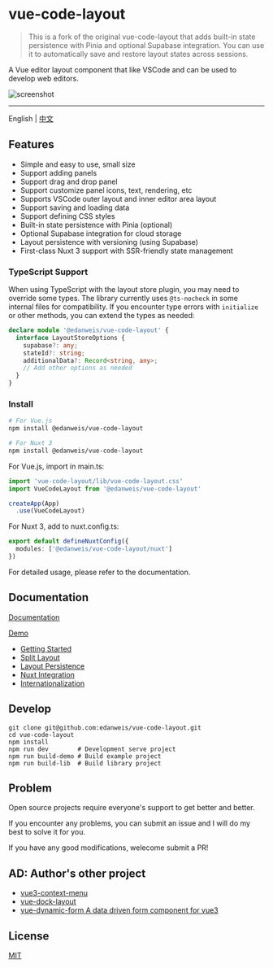 # vue-code-layout

> This is a fork of the original vue-code-layout that adds built-in state persistence with Pinia and optional Supabase integration. You can use it to automatically save and restore layout states across sessions.

A Vue editor layout component that like VSCode and can be used to develop web editors.

![screenshot](https://raw.githubusercontent.com/edanweis/vue-code-layout/master/screenshot/first.jpg)

---

English | [中文](./README.CN.md)

## Features

* Simple and easy to use, small size
* Support adding panels
* Support drag and drop panel
* Support customize panel icons, text, rendering, etc
* Supports VSCode outer layout and inner editor area layout
* Support saving and loading data
* Support defining CSS styles
* Built-in state persistence with Pinia (optional)
* Optional Supabase integration for cloud storage
* Layout persistence with versioning (using Supabase)
* First-class Nuxt 3 support with SSR-friendly state management

### TypeScript Support

When using TypeScript with the layout store plugin, you may need to override some types. The library currently uses `@ts-nocheck` in some internal files for compatibility. If you encounter type errors with `initialize` or other methods, you can extend the types as needed:

```typescript
declare module '@edanweis/vue-code-layout' {
  interface LayoutStoreOptions {
    supabase?: any;
    stateId?: string;
    additionalData?: Record<string, any>;
    // Add other options as needed
  }
}
```

### Install

```bash
# For Vue.js
npm install @edanweis/vue-code-layout

# For Nuxt 3
npm install @edanweis/vue-code-layout
```

For Vue.js, import in main.ts:
```js
import 'vue-code-layout/lib/vue-code-layout.css'
import VueCodeLayout from '@edanweis/vue-code-layout'

createApp(App)
  .use(VueCodeLayout)
```

For Nuxt 3, add to nuxt.config.ts:
```ts
export default defineNuxtConfig({
  modules: ['@edanweis/vue-code-layout/nuxt']
})
```

For detailed usage, please refer to the documentation.

## Documentation

[Documentation](https://docs.imengyu.top/vue-code-layout-docs/)

[Demo](https://docs.imengyu.top/vue-code-layout-demo/)

- [Getting Started](docs/en/guide/start.md)
- [Split Layout](docs/en/guide/split-layout.md)
- [Layout Persistence](docs/en/guide/layout-persistence.md)
- [Nuxt Integration](docs/en/guide/nuxt.md)
- [Internationalization](docs/en/guide/i18n.md)

## Develop

```shell
git clone git@github.com:edanweis/vue-code-layout.git
cd vue-code-layout
npm install
npm run dev        # Development serve project
npm run build-demo # Build example project
npm run build-lib  # Build library project
```

## Problem

Open source projects require everyone's support to get better and better.

If you encounter any problems, you can submit an issue and I will do my best to solve it for you.

If you have any good modifications, welecome submit a PR!

## AD: Author's other project

* [vue3-context-menu](https://github.com/imengyu/vue3-context-menu)
* [vue-dock-layout](https://github.com/imengyu/vue-dock-layout)
* [vue-dynamic-form A data driven form component for vue3](https://github.com/imengyu/vue-dynamic-form)

## License

[MIT](./LICENSE)
